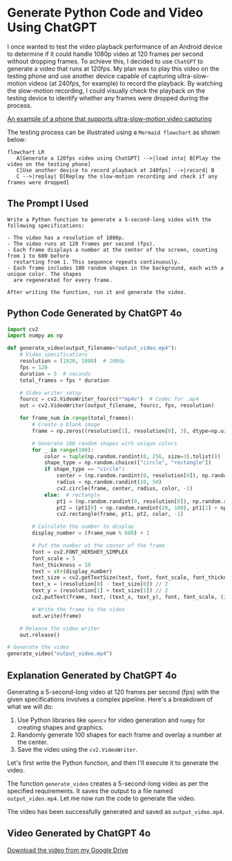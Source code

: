 # Generate Python Code and Video Using ChatGPT

I once wanted to test the video playback performance of an Android device to determine if it could
handle 1080p video at 120 frames per second without dropping frames. To achieve this, I decided to
use `ChatGPT` to generate a video that runs at 120fps. My plan was to play this video on the testing
phone and use another device capable of capturing ultra-slow-motion videos (at 240fps, for example)
to record the playback. By watching the slow-motion recording, I could visually check the playback
on the testing device to identify whether any frames were dropped during the process.

[An example of a phone that supports ultra-slow-motion video capturing](https://www.samsung.com/us/support/answer/ANS10001595/)

The testing process can be illustrated using a `Mermaid flowchart` as shown below:

```mermaid
flowchart LR
   A[Generate a 120fps video using ChatGPT] -->|load into| B[Play the video on the testing phone]
   C[Use another device to record playback at 240fps] -->|record| B
   C -->|replay| D[Replay the slow-motion recording and check if any frames were dropped]
```

## The Prompt I Used

```text
Write a Python function to generate a 5-second-long video with the following specifications:

- The video has a resolution of 1080p.
- The video runs at 120 frames per second (fps).
- Each frame displays a number at the center of the screen, counting from 1 to 600 before 
  restarting from 1. This sequence repeats continuously. 
- Each frame includes 100 random shapes in the background, each with a unique color. The shapes 
  are regenerated for every frame. 

After writing the function, run it and generate the video.
```

## Python Code Generated by ChatGPT 4o

```python
import cv2
import numpy as np

def generate_video(output_filename="output_video.mp4"):
    # Video specifications
    resolution = (1920, 1080)  # 1080p
    fps = 120
    duration = 5  # seconds
    total_frames = fps * duration

    # Video writer setup
    fourcc = cv2.VideoWriter_fourcc(*"mp4v")  # Codec for .mp4
    out = cv2.VideoWriter(output_filename, fourcc, fps, resolution)

    for frame_num in range(total_frames):
        # Create a blank image
        frame = np.zeros((resolution[1], resolution[0], 3), dtype=np.uint8)

        # Generate 100 random shapes with unique colors
        for _ in range(100):
            color = tuple(np.random.randint(0, 256, size=3).tolist())
            shape_type = np.random.choice(["circle", "rectangle"])
            if shape_type == "circle":
                center = (np.random.randint(0, resolution[0]), np.random.randint(0, resolution[1]))
                radius = np.random.randint(10, 50)
                cv2.circle(frame, center, radius, color, -1)
            else:  # rectangle
                pt1 = (np.random.randint(0, resolution[0]), np.random.randint(0, resolution[1]))
                pt2 = (pt1[0] + np.random.randint(20, 100), pt1[1] + np.random.randint(20, 100))
                cv2.rectangle(frame, pt1, pt2, color, -1)

        # Calculate the number to display
        display_number = (frame_num % 600) + 1

        # Put the number at the center of the frame
        font = cv2.FONT_HERSHEY_SIMPLEX
        font_scale = 5
        font_thickness = 10
        text = str(display_number)
        text_size = cv2.getTextSize(text, font, font_scale, font_thickness)[0]
        text_x = (resolution[0] - text_size[0]) // 2
        text_y = (resolution[1] + text_size[1]) // 2
        cv2.putText(frame, text, (text_x, text_y), font, font_scale, (255, 255, 255), font_thickness)

        # Write the frame to the video
        out.write(frame)

    # Release the video writer
    out.release()

# Generate the video
generate_video("output_video.mp4")
```

## Explanation Generated by ChatGPT 4o

Generating a 5-second-long video at 120 frames per second (fps) with the given specifications
involves a complex pipeline. Here's a breakdown of what we will do:

1. Use Python libraries like `opencv` for video generation and `numpy` for creating shapes and
   graphics.
2. Randomly generate 100 shapes for each frame and overlay a number at the center.
3. Save the video using the `cv2.VideoWriter`.

Let's first write the Python function, and then I'll execute it to generate the video.

The function `generate_video` creates a 5-second-long video as per the specified requirements. It
saves the output to a file named `output_video.mp4`. Let me now run the code to generate the video.

The video has been successfully generated and saved as `output_video.mp4`.

## Video Generated by ChatGPT 4o

[Download the video from my Google Drive](https://drive.google.com/file/d/1E8ntqBP8eV6l5UTrdH7cljYRoUvmSNrL/view?usp=sharing)